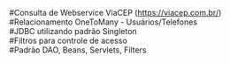 #Consulta de Webservice ViaCEP (https://viacep.com.br/)<br>
#Relacionamento OneToMany - Usuários/Telefones<br>
#JDBC utilizando padrão Singleton<br>
#Filtros para controle de acesso<br>
#Padrão DAO, Beans, Servlets, Filters

